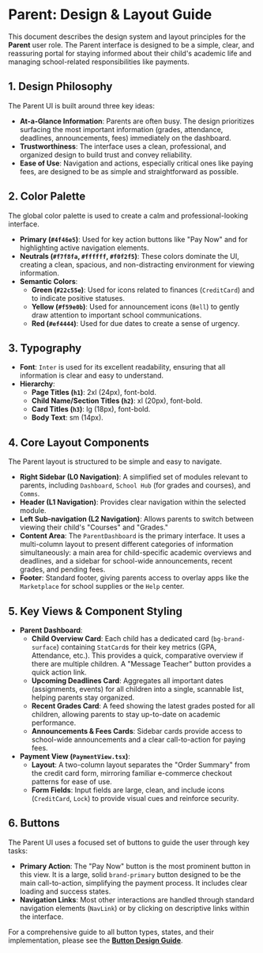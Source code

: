 # Parent: Design & Layout Guide

This document describes the design system and layout principles for the **Parent** user role. The Parent interface is designed to be a simple, clear, and reassuring portal for staying informed about their child's academic life and managing school-related responsibilities like payments.

## 1. Design Philosophy

The Parent UI is built around three key ideas:

-   **At-a-Glance Information**: Parents are often busy. The design prioritizes surfacing the most important information (grades, attendance, deadlines, announcements, fees) immediately on the dashboard.
-   **Trustworthiness**: The interface uses a clean, professional, and organized design to build trust and convey reliability.
-   **Ease of Use**: Navigation and actions, especially critical ones like paying fees, are designed to be as simple and straightforward as possible.

## 2. Color Palette

The global color palette is used to create a calm and professional-looking interface.

-   **Primary (`#4f46e5`)**: Used for key action buttons like "Pay Now" and for highlighting active navigation elements.
-   **Neutrals (`#f7f8fa`, `#ffffff`, `#f0f2f5`)**: These colors dominate the UI, creating a clean, spacious, and non-distracting environment for viewing information.
-   **Semantic Colors**:
    -   **Green (`#22c55e`)**: Used for icons related to finances (`CreditCard`) and to indicate positive statuses.
    -   **Yellow (`#f59e0b`)**: Used for announcement icons (`Bell`) to gently draw attention to important school communications.
    -   **Red (`#ef4444`)**: Used for due dates to create a sense of urgency.

## 3. Typography

-   **Font**: `Inter` is used for its excellent readability, ensuring that all information is clear and easy to understand.
-   **Hierarchy**:
    -   **Page Titles (`h1`)**: 2xl (24px), font-bold.
    -   **Child Name/Section Titles (`h2`)**: xl (20px), font-bold.
    -   **Card Titles (`h3`)**: lg (18px), font-bold.
    -   **Body Text**: sm (14px).

## 4. Core Layout Components

The Parent layout is structured to be simple and easy to navigate.

-   **Right Sidebar (L0 Navigation)**: A simplified set of modules relevant to parents, including `Dashboard`, `School Hub` (for grades and courses), and `Comms`.
-   **Header (L1 Navigation)**: Provides clear navigation within the selected module.
-   **Left Sub-navigation (L2 Navigation)**: Allows parents to switch between viewing their child's "Courses" and "Grades."
-   **Content Area**: The `ParentDashboard` is the primary interface. It uses a multi-column layout to present different categories of information simultaneously: a main area for child-specific academic overviews and deadlines, and a sidebar for school-wide announcements, recent grades, and pending fees.
-   **Footer**: Standard footer, giving parents access to overlay apps like the `Marketplace` for school supplies or the `Help` center.

## 5. Key Views & Component Styling

-   **Parent Dashboard**:
    -   **Child Overview Card**: Each child has a dedicated card (`bg-brand-surface`) containing `StatCard`s for their key metrics (GPA, Attendance, etc.). This provides a quick, comparative overview if there are multiple children. A "Message Teacher" button provides a quick action link.
    -   **Upcoming Deadlines Card**: Aggregates all important dates (assignments, events) for all children into a single, scannable list, helping parents stay organized.
    -   **Recent Grades Card**: A feed showing the latest grades posted for all children, allowing parents to stay up-to-date on academic performance.
    -   **Announcements & Fees Cards**: Sidebar cards provide access to school-wide announcements and a clear call-to-action for paying fees.
-   **Payment View (`PaymentView.tsx`)**:
    -   **Layout**: A two-column layout separates the "Order Summary" from the credit card form, mirroring familiar e-commerce checkout patterns for ease of use.
    -   **Form Fields**: Input fields are large, clean, and include icons (`CreditCard`, `Lock`) to provide visual cues and reinforce security.

## 6. Buttons

The Parent UI uses a focused set of buttons to guide the user through key tasks:

-   **Primary Action**: The "Pay Now" button is the most prominent button in this view. It is a large, solid `brand-primary` button designed to be the main call-to-action, simplifying the payment process. It includes clear loading and success states.
-   **Navigation Links**: Most other interactions are handled through standard navigation elements (`NavLink`) or by clicking on descriptive links within the interface.

For a comprehensive guide to all button types, states, and their implementation, please see the **[Button Design Guide](./buttons.md)**.